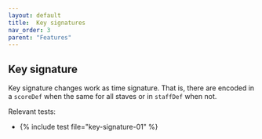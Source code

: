 ```yaml
---
layout: default
title:  Key signatures
nav_order: 3
parent: "Features"
---
```


## Key signature

Key signature changes work as time signature. That is, there are encoded in a `scoreDef` when the same for all staves or in `staffDef` when not.

Relevant tests:
* {% include test file="key-signature-01" %}